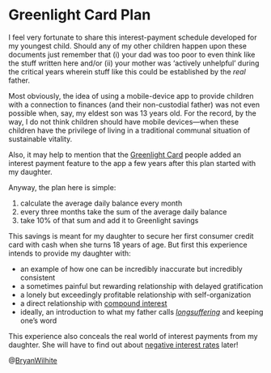 # Greenlight Card Plan

I feel very fortunate to share this interest-payment schedule developed for my youngest child. Should any of my other children happen upon these documents just remember that (i) your dad was too poor to even think like the stuff written here and/or (ii) your mother was ‘actively unhelpful’ during the critical years wherein stuff like this could be established by the _real_ father.

Most obviously, the idea of using a mobile-device app to provide children with a connection to finances (and their non-custodial father) was not even possible when, say, my eldest son was 13 years old. For the record, by the way, I do not think children should have mobile devices—when these children have the privilege of living in a traditional communal situation of sustainable vitality.

Also, it may help to mention that the [Greenlight Card](https://www.greenlightcard.com/) people added an interest payment feature to the app a few years after this plan started with my daughter.

Anyway, the plan here is simple:

1. calculate the average daily balance every month
2. every three months take the sum of the average daily balance
3. take 10% of that sum and add it to Greenlight savings

This savings is meant for my daughter to secure her first consumer credit card with cash when she turns 18 years of age. But first this experience intends to provide my daughter with:

- an example of how one can be incredibly inaccurate but incredibly consistent
- a sometimes painful but rewarding relationship with delayed gratification
- a lonely but exceedingly profitable relationship with self-organization
- a direct relationship with [compound interest](https://en.wikipedia.org/wiki/Compound_interest)
- ideally, an introduction to what my father calls [_longsuffering_](https://www.blueletterbible.org/search/search.cfm?Criteria=longsuffering&t=KJV#s=s_primary_0_1) and keeping one’s word

This experience also conceals the real world of interest payments from my daughter. She will have to find out about [negative interest rates](https://www.forbes.com/sites/advisor/2020/05/18/negative-interest-rates-explained-how-could-they-affect-you/#674e77a27b46) later!

@[BryanWilhite](https://twitter.com/BryanWilhite)
